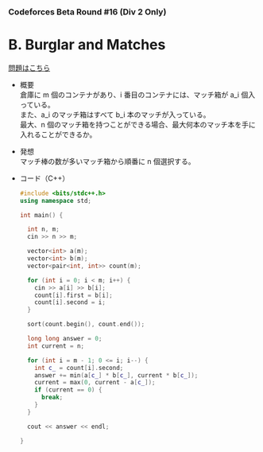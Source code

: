### Codeforces Beta Round #16 (Div 2 Only)

# B. Burglar and Matches

  [問題はこちら](https://codeforces.com/problemset/problem/16/B)
  
- 概要<br>
  倉庫に m 個のコンテナがあり、i 番目のコンテナには、マッチ箱が a_i 個入っている。<br>
  また、a_i のマッチ箱はすべて b_i 本のマッチが入っている。<br>
  最大、n 個のマッチ箱を持つことができる場合、最大何本のマッチ本を手に入れることができるか。
  
  
- 発想<br>
  マッチ棒の数が多いマッチ箱から順番に n 個選択する。
  
  
- コード（C++）

  ```cpp
  #include <bits/stdc++.h>
  using namespace std;

  int main() {

    int n, m;
    cin >> n >> m;

    vector<int> a(m);
    vector<int> b(m);
    vector<pair<int, int>> count(m);

    for (int i = 0; i < m; i++) {
      cin >> a[i] >> b[i];
      count[i].first = b[i];
      count[i].second = i;
    }

    sort(count.begin(), count.end());

    long long answer = 0;
    int current = n;

    for (int i = m - 1; 0 <= i; i--) {
      int c_ = count[i].second;
      answer += min(a[c_] * b[c_], current * b[c_]);
      current = max(0, current - a[c_]);
      if (current == 0) {
        break;
      }
    }

    cout << answer << endl;

  }
  ```
    